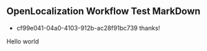 ## OpenLocalization Workflow Test MarkDown
* cf99e041-04a0-4103-912b-ac28f91bc739 
thanks!

Hello world